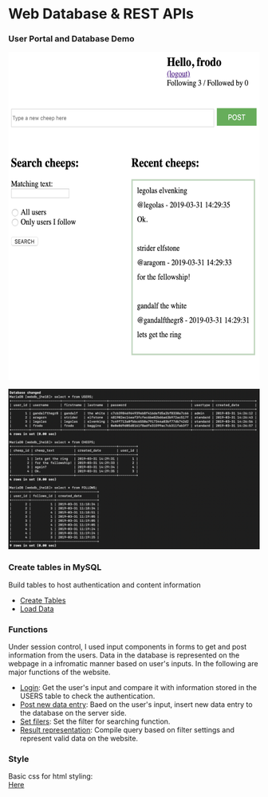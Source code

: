 # Web Database & REST APIs

### User Portal and Database Demo
<img src="https://github.com/Jsonghh/web_database/blob/master/02_Web_Database_REST_APIs/demos/homepage.png" width="600" height="660" alt="homepage"/><br>

![database](https://github.com/Jsonghh/web_database/blob/master/02_Web_Database_REST_APIs/demos/database_demo.png)

### Create tables in MySQL
Build tables to host authentication and content information
* [Create Tables](https://github.com/Jsonghh/web_database/blob/master/02_Web_Database_REST_APIs/create_tables.sql)
* [Load Data](https://github.com/Jsonghh/web_database/blob/master/02_Web_Database_REST_APIs/bulk.sql)


### Functions
Under session control, I used input components in forms to get and post information from the users.
Data in the database is represented on the webpage in a infromatic manner based on user's inputs.
In the following are major functions of the website.
* [Login](https://github.com/Jsonghh/web_database/blob/master/02_Web_Database_REST_APIs/login.php): 
Get the user's input and compare it with information stored in the USERS table to check the authentication.
* [Post new data entry](https://github.com/Jsonghh/web_database/blob/master/02_Web_Database_REST_APIs/post_cheep.php): 
Baed on the user's input, insert new data entry to the database on the server side.
* [Set filers](https://github.com/Jsonghh/web_database/blob/master/02_Web_Database_REST_APIs/home.php): 
Set the filter for searching function.
* [Result representation](https://github.com/Jsonghh/web_database/blob/master/02_Web_Database_REST_APIs/home.php): 
Compile query based on filter settings and represent valid data on the website.

### Style
Basic css for html styling:<br>
[Here](https://github.com/Jsonghh/web_database/blob/master/02_Web_Database_REST_APIs/style.css)<br>
